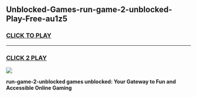 
## Unblocked-Games-run-game-2-unblocked-Play-Free-au1z5
<h3>
<a href="https://premium76.site?title=run-game-2-unblocked&ref=09A">CLICK TO PLAY</a></h3>
<hr>

<h3>
<a href="https://premium76.site?title=run-game-2-unblocked&ref=09A">CLICK 2 PLAY</a>
  
</h3>

<a href="https://premium76.site?title=run-game-2-unblocked&ref=09A"><img src="https://clearcache.store/games.png"></a>


**run-game-2-unblocked games unblocked: Your Gateway to Fun and Accessible Online Gaming**
